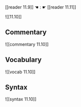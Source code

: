 [[reader 11.9]] ☚ : ☛ [[reader 11.11]]

![[11.10]]

## Commentary

![[commentary 11.10]]

## Vocabulary

![[vocab 11.10]]

## Syntax

![[syntax 11.10]]

